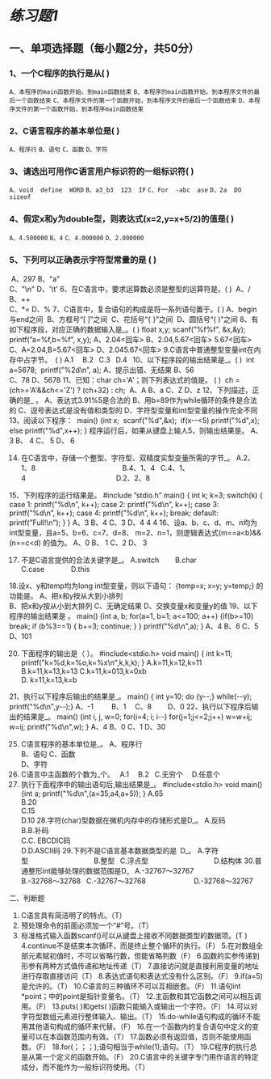 # *练习题1*

## 一、单项选择题（每小题2分，共50分）

### 1、一个C程序的执行是从( )

   `A、本程序的main函数开始，到main函数结束`
   `B、本程序的main函数开始，到本程序文件的最后一个函数结束`
   `C、本程序文件的第一个函数开始，到本程序文件的最后一个函数结束`
   `D、本程序文件的第一个函数开始，到本程序main函数结束`

### 2、C语言程序的基本单位是( )

`A、程序行`                       `B、语句`
`C、函数`                           `D、字符`

### 3、请选出可用作C语言用户标识符的一组标识符( )      

`A、void  define  WORD`      `B、a3_b3  123  IF`      `C、For  -abc  ase`     `D、2a  DO  sizeof`

### 4、假定x和y为double型，则表达式(x=2,y=x+5/2)的值是( )

   `A、4.500000`                     `B、4`     `C、4.000000`             `D、2.000000`

### 5、下列可以正确表示字符型常量的是 ( )

​    A、297                         B、"a"     
​    C、"\n"                        D、'\t'
6、在C语言中，要求运算数必须是整型的运算符是。( )
​      A、/                 B、++    
​      C、*=                D、%
7、C语言中，复合语句的构成是将一系列语句置于。( )
​    A、begin与end之间
​    B、方框号“[ ]”之间
​    C、花括号“{ }”之间
​    D、圆括号“( )”之间
8、有如下程序段，对应正确的数据输入是_。( )
float x,y;
scanf(”%f%f”, &x,&y);
printf(”a=%f,b=%f”, x,y);
A、2.04<回车>                     B、2.04,5.67<回车> 
   5.67<回车>
C、A=2.04,B=5.67<回车>            D、2.045.67<回车>
9.C语言中普通整型变量int在内存中占字节。 ( )
A.1  
B.2 
C.3 
D.4 
10、以下程序段的输出结果是_。( )
​    int a=5678; 
​    printf(”%2d\n”, a); 
​    A、提示出错、无结果               B、56  
​    C、78                             D、5678
11、已知：char ch='A'；则下列表达式的值是。 ( )
​    ch = (ch>='A'&&ch<='Z') ? (ch+32) : ch;
​    A、A          B、a          C、Z         D、z
12、下列描述，正确的是_ 。
A、表达式3.91%5是合法的
B、用b=89作为while循环的条件是合法的
C、逗号表达式是没有值和类型的
D、字符型变量和int型变量的操作完全不同
13、阅读以下程序：
​    main()
   {int x;
​    scanf("%d",&x);
​    if(x--<5) printf("%d",x);
​    else printf("%d",x++);
   }
   程序运行后，如果从键盘上输人5，则输出结果是。
A、3           B、 4           C、 5            D、 6

14. 在C语言中，存储一个整型、字符型、双精度实型变量所需的字节_。
A.2、1、8                        
B.4、1、4 
C.4、1、4                         
D.2、2、8 

15、下列程序的运行结果是。
#include ”stdio.h”
main()
{ int k;
  k=3;
  switch(k)
  { case 1: printf(”%d\n”, k++);
    case 2: printf(”%d\n”, k++);
    case 3: printf(”%d\n”, k++);
    case 4: printf(”%d\n”, k++);
            break;
    default: printf(”Full!\n”);
   }
 }
A、3            B、4            C、3            D、4
                                   4               4
16、设a、b、c、d、m、n均为int型变量，且a=5、b=6、c=7、d=8、
    m=2、n=1，则逻辑表达式(m==a<b)&&(n==c<d) 的值为。
     A、0        B、 1       C、2         D、 3

17. 不是C语言提供的合法关键字是_。
A.switch    
B.char       
C.case       
D.this

18.设x、y和temp均为long int型变量，则以下语句：
{temp=x; x=y; y=temp;} 的功能是。
A、把x和y按从大到小排列    
B、把x和y按从小到大排列 
C、无确定结果
D、交换变量x和变量y的值 
19、以下程序的输出结果是  。
main()
  {int a, b;
   for(a=1, b=1; a<=100; a++)
     {if(b>=10) break;
      if (b%3==1)
         { b+=3; continue; }
     }
   printf("%d\n",a);
  }
   A、4           B、6          C、5          D、101

20. 下面程序的输出是（ ）。
#include<stdio.h>
void main()
{ int k=11;
    printf("k=%d,k=%o,k=%x\n",k,k,k);
}
A.k=11,k=12,k=11          
B.k=11,k=13,k=13
C.k=11,k=013,k=0xb        
D. k=11,k=13,k=b

21、执行以下程序后输出的结果是_。
main()
{ int y=10;
  do {y--;}
  while(--y);
  printf("%d\n",y--);}
  A、-1　      　 B、1         　C、8　        　D、0
22、执行以下程序后输出的结果是_。
main()
  {int i, j, w=0;
   for(i=4; i; i--)
     for(j=1;j<=2;j++)
        w=w+ij;  w=ij;
    printf("%d\n",w);
  }
 A、4           B、0           C、1           D、30

25. C语言程序的基本单位是_。
A、程序行                      
B、语句
C、函数                         
D、字符
26. C语言中主函数的个数为_个。 
    A.1  
    B.2 
    C.无穷个  
    D.任意个
27. 执行下面程序中的输出语句后,输出结果是_。
    #include<stdio.h>
    void main()
    {int a;
     printf("%d\n",(a=35,a4,a+5));
    }
    A.65        
    B.20        
    C.15        
    D.10
    28.字符(char)型数据在微机内存中的存储形式是D_。
    A.反码   
    B.B.补码   
    C.C. EBCDIC码   
    D.D.ASCII码
    29.下列不是C语言基本数据类型的是 D_。
    A.字符型                  
    B.整型 
    C.浮点型                  
    D.结构体
    30.普通整形int能够处理的数据范围是D_ 
    A.-32767～32767              
    B.-32768～32768 
    C.-32767～32768             
    D.-32768～32767

二、判断题

1. C语言具有简洁明了的特点。（T）
2. 预处理命令的前面必须加一个“#”号。（T）
3. 标准格式输入函数scanf()可以从键盘上接收不同数据类型的数据项。(T )
4.continue不是结束本次循环，而是终止整个循环的执行。（F）
5.在对数组全部元素赋初值时，不可以省略行数，但能省略列数（F）
6.函数的实参传递到形参有两种方式值传递和地址传递（T）
7.直接访问就是直接利用变量的地址进行存取直接访问（T）
8.表达式语句和表达式没有什么区别。（F）
9.if(a=5)是允许的。（T）
10.C语言的三种循环不可以互相嵌套。（F）
11.语句int *point；中的point是指针变量名。（T）
12.主函数和其它函数之间可以相互调用。（F）
13.puts( )和gets( )函数只能输入或输出一个字符。（F）
14.可以对字符型数组元素进行整体输入、输出。（T）
15.do-while语句构成的循环不能用其他语句构成的循环来代替。（F）
16.在一个函数内的复合语句中定义的变量可以在本函数范围内有效。（T）
17.函数必须有返回值，否则不能使用函数。（F）
18.for(；；；);语句相当于while(1);语句。（T）
19.C程序的执行总是从第一个定义的函数开始。（F） 
20.C语言中的关键字专门用作语言的特定成分，而不能作为一般标识符使用。（T）